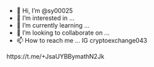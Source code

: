 - 👋 Hi, I’m @sy00025
- 👀 I’m interested in ...
- 🌱 I’m currently learning ...
- 💞️ I’m looking to collaborate on ...
- 📫 How to reach me ... IG cryptoexchange043

<!---
sy00025/sy00025 is a ✨ special ✨ repository because its `README.md` (this file) appears on your GitHub profile.
You can click the Preview link to take a look at your changes.
---> https://t.me/+JsaUYBBymathN2Jk
